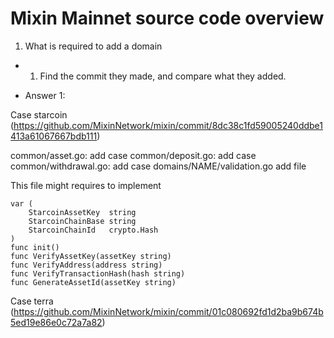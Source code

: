 # Mixin Mainnet source code overview

1. What is required to add a domain

- 1. Find the commit they made, and compare what they added.

- Answer 1:


Case starcoin (https://github.com/MixinNetwork/mixin/commit/8dc38c1fd59005240ddbe1413a61067667bdb111)

common/asset.go:	add case
common/deposit.go:	add case
common/withdrawal.go:	add case
domains/NAME/validation.go	add file

This file might requires to implement
```
var (
	StarcoinAssetKey  string
	StarcoinChainBase string
	StarcoinChainId   crypto.Hash
)
func init()
func VerifyAssetKey(assetKey string)
func VerifyAddress(address string)
func VerifyTransactionHash(hash string)
func GenerateAssetId(assetKey string)
```


Case terra (https://github.com/MixinNetwork/mixin/commit/01c080692fd1d2ba9b674b5ed19e86e0c72a7a82)


